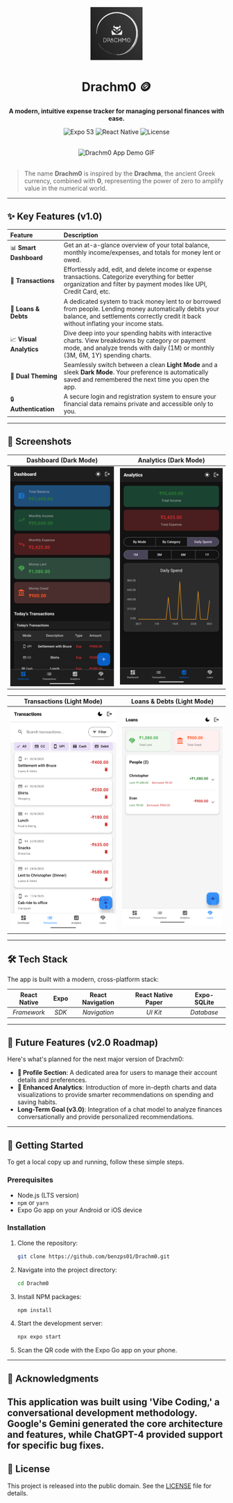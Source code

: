 <div align="center">
  <img src="./assets/drachmo_logo.png" alt="Drachm0 App Icon" width="120px" />
  <h1>Drachm0 🪙</h1>
  <p>
    <strong>A modern, intuitive expense tracker for managing personal finances with ease.</strong>
  </p>
  <p>
    <img src="https://img.shields.io/badge/Expo-53-4630EB.svg?style=flat-square" alt="Expo 53" />
    <img src="https://img.shields.io/badge/React%20Native-0.79.5-61DAFB.svg?style=flat-square" alt="React Native" />
    <img src="https://img.shields.io/badge/License-Unlicense-blue.svg?style=flat-square" alt="License" />
  </p>
</div>

<br />

<div align="center">
  <img src="https://i.imgur.com/your-app-demo.gif" alt="Drachm0 App Demo GIF" />
</div>

<br />

> The name **Drachm0** is inspired by the **Drachma**, the ancient Greek currency, combined with **0**, representing the power of zero to amplify value in the numerical world.

---

## ✨ Key Features (v1.0)

| Feature | Description |
| :--- | :--- |
| 📊 **Smart Dashboard** | Get an at-a-glance overview of your total balance, monthly income/expenses, and totals for money lent or owed. |
| 💸 **Transactions** | Effortlessly add, edit, and delete income or expense transactions. Categorize everything for better organization and filter by payment modes like UPI, Credit Card, etc. |
| 🤝 **Loans & Debts** | A dedicated system to track money lent to or borrowed from people. Lending money automatically debits your balance, and settlements correctly credit it back without inflating your income stats. |
| 📈 **Visual Analytics** | Dive deep into your spending habits with interactive charts. View breakdowns by category or payment mode, and analyze trends with daily (1M) or monthly (3M, 6M, 1Y) spending charts. |
| 🎨 **Dual Theming** | Seamlessly switch between a clean **Light Mode** and a sleek **Dark Mode**. Your preference is automatically saved and remembered the next time you open the app. |
| 🔒 **Authentication** | A secure login and registration system to ensure your financial data remains private and accessible only to you. |

---

## 📸 Screenshots

| Dashboard (Dark Mode) | Analytics (Dark Mode) |
| :---: | :---: |
| <img src="./assets/dashboard-dark.png" width="300" /> | <img src="./assets/analytics-dark.png" width="300" /> |

| Transactions (Light Mode) | Loans & Debts (Light Mode) |
| :---: | :---: |
| <img src="./assets/transactions-light.png" width="300" /> | <img src="./assets/loans-light.png" width="300" /> |

---

## 🛠 Tech Stack

The app is built with a modern, cross-platform stack:

| React Native | Expo | React Navigation | React Native Paper | Expo-SQLite |
| :----------: | :--: | :--------------: | :----------------: | :---------: |
| _Framework_ | _SDK_ | _Navigation_ | _UI Kit_ | _Database_ |

---

## 🚀 Future Features (v2.0 Roadmap)

Here's what's planned for the next major version of Drachm0:

* **👤 Profile Section**: A dedicated area for users to manage their account details and preferences.
* **🧠 Enhanced Analytics**: Introduction of more in-depth charts and data visualizations to provide smarter recommendations on spending and saving habits.
* **Long-Term Goal (v3.0)**: Integration of a chat model to analyze finances conversationally and provide personalized recommendations.

---

## 🚀 Getting Started

To get a local copy up and running, follow these simple steps.

### Prerequisites

* Node.js (LTS version)
* `npm` or `yarn`
* Expo Go app on your Android or iOS device

### Installation

1.  Clone the repository:
    ```sh
    git clone https://github.com/benzps01/Drachm0.git
    ```
2.  Navigate into the project directory:
    ```sh
    cd Drachm0
    ```
3.  Install NPM packages:
    ```sh
    npm install
    ```
4.  Start the development server:
    ```sh
    npx expo start
    ```
5.  Scan the QR code with the Expo Go app on your phone.

---

## 🌟 Acknowledgments

This application was built using 'Vibe Coding,' a conversational development methodology. Google's Gemini generated the core architecture and features, while ChatGPT-4 provided support for specific bug fixes.
---

## 📜 License

This project is released into the public domain. See the [LICENSE](./LICENSE) file for details.
